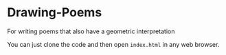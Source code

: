 # Drawing-Poems
For writing poems that also have a geometric interpretation

You can just clone the code and then open `index.html` in any web browser.
